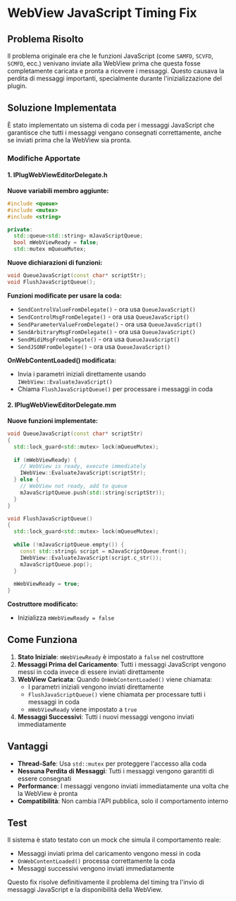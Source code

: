 # WebView JavaScript Timing Fix

## Problema Risolto

Il problema originale era che le funzioni JavaScript (come `SAMFD`, `SCVFD`, `SCMFD`, ecc.) venivano inviate alla WebView prima che questa fosse completamente caricata e pronta a ricevere i messaggi. Questo causava la perdita di messaggi importanti, specialmente durante l'inizializzazione del plugin.

## Soluzione Implementata

È stato implementato un sistema di coda per i messaggi JavaScript che garantisce che tutti i messaggi vengano consegnati correttamente, anche se inviati prima che la WebView sia pronta.

### Modifiche Apportate

#### 1. IPlugWebViewEditorDelegate.h

**Nuove variabili membro aggiunte:**
```cpp
#include <queue>
#include <mutex>
#include <string>

private:
  std::queue<std::string> mJavaScriptQueue;
  bool mWebViewReady = false;
  std::mutex mQueueMutex;
```

**Nuove dichiarazioni di funzioni:**
```cpp
void QueueJavaScript(const char* scriptStr);
void FlushJavaScriptQueue();
```

**Funzioni modificate per usare la coda:**
- `SendControlValueFromDelegate()` - ora usa `QueueJavaScript()`
- `SendControlMsgFromDelegate()` - ora usa `QueueJavaScript()`
- `SendParameterValueFromDelegate()` - ora usa `QueueJavaScript()`
- `SendArbitraryMsgFromDelegate()` - ora usa `QueueJavaScript()`
- `SendMidiMsgFromDelegate()` - ora usa `QueueJavaScript()`
- `SendJSONFromDelegate()` - ora usa `QueueJavaScript()`

**OnWebContentLoaded() modificata:**
- Invia i parametri iniziali direttamente usando `IWebView::EvaluateJavaScript()`
- Chiama `FlushJavaScriptQueue()` per processare i messaggi in coda

#### 2. IPlugWebViewEditorDelegate.mm

**Nuove funzioni implementate:**

```cpp
void QueueJavaScript(const char* scriptStr)
{
  std::lock_guard<std::mutex> lock(mQueueMutex);
  
  if (mWebViewReady) {
    // WebView is ready, execute immediately
    IWebView::EvaluateJavaScript(scriptStr);
  } else {
    // WebView not ready, add to queue
    mJavaScriptQueue.push(std::string(scriptStr));
  }
}

void FlushJavaScriptQueue()
{
  std::lock_guard<std::mutex> lock(mQueueMutex);
  
  while (!mJavaScriptQueue.empty()) {
    const std::string& script = mJavaScriptQueue.front();
    IWebView::EvaluateJavaScript(script.c_str());
    mJavaScriptQueue.pop();
  }
  
  mWebViewReady = true;
}
```

**Costruttore modificato:**
- Inizializza `mWebViewReady = false`

## Come Funziona

1. **Stato Iniziale**: `mWebViewReady` è impostato a `false` nel costruttore
2. **Messaggi Prima del Caricamento**: Tutti i messaggi JavaScript vengono messi in coda invece di essere inviati direttamente
3. **WebView Caricata**: Quando `OnWebContentLoaded()` viene chiamata:
   - I parametri iniziali vengono inviati direttamente
   - `FlushJavaScriptQueue()` viene chiamata per processare tutti i messaggi in coda
   - `mWebViewReady` viene impostato a `true`
4. **Messaggi Successivi**: Tutti i nuovi messaggi vengono inviati immediatamente

## Vantaggi

- **Thread-Safe**: Usa `std::mutex` per proteggere l'accesso alla coda
- **Nessuna Perdita di Messaggi**: Tutti i messaggi vengono garantiti di essere consegnati
- **Performance**: I messaggi vengono inviati immediatamente una volta che la WebView è pronta
- **Compatibilità**: Non cambia l'API pubblica, solo il comportamento interno

## Test

Il sistema è stato testato con un mock che simula il comportamento reale:
- Messaggi inviati prima del caricamento vengono messi in coda
- `OnWebContentLoaded()` processa correttamente la coda
- Messaggi successivi vengono inviati immediatamente

Questo fix risolve definitivamente il problema del timing tra l'invio di messaggi JavaScript e la disponibilità della WebView.